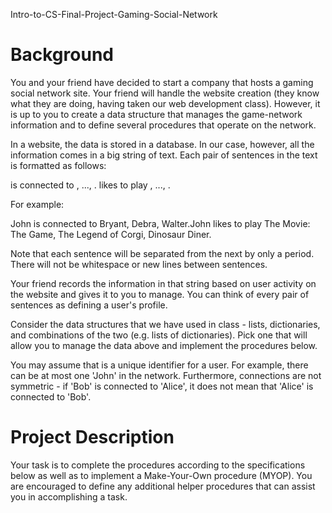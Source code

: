 Intro-to-CS-Final-Project-Gaming-Social-Network

Background 
========== 
You and your friend have decided to start a company that hosts a gaming social network site. Your friend will handle the website creation (they know what they are doing, having taken our web development class). However, it is up to you to create a data structure that manages the game-network information and to define several procedures that operate on the network.  

In a website, the data is stored in a database. In our case, however, all the information comes in a big string of text. Each pair of sentences in the text is formatted as follows:  

<user> is connected to <user1>, ..., <userM>.<user> likes to play <game1>, ..., <gameN>. 
 
For example: 
  
John is connected to Bryant, Debra, Walter.John likes to play The Movie: The Game, The Legend of Corgi, Dinosaur Diner.

Note that each sentence will be separated from the next by only a period. There will not be whitespace or new lines between sentences. 

Your friend records the information in that string based on user activity on the website and gives it to you to manage. You can think of every pair of sentences as defining a user's profile. 

Consider the data structures that we have used in class - lists, dictionaries, and combinations of the two (e.g. lists of dictionaries). Pick one that will allow you to manage the data above and implement the procedures below.  
 
You may assume that <user> is a unique identifier for a user. For example, there can be at most one 'John' in the network. Furthermore, connections are not symmetric - if 'Bob' is connected to 'Alice', it does not mean that 'Alice' is connected to 'Bob'. 
 
Project Description 
==================== 
Your task is to complete the procedures according to the specifications below as well as to implement a Make-Your-Own procedure (MYOP). You are encouraged to define any additional helper procedures that can assist you in accomplishing a task. 
